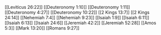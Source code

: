 [[Leviticus 26:22]]
[[Deuteronomy 1:10]]
[[Deuteronomy 1:11]]
[[Deuteronomy 4:27]]
[[Deuteronomy 10:22]]
[[2 Kings 13:7]]
[[2 Kings 24:14]]
[[Nehemiah 7:4]]
[[Nehemiah 9:23]]
[[Isaiah 1:9]]
[[Isaiah 6:11]]
[[Isaiah 6:13]]
[[Isaiah 24:6]]
[[Jeremiah 42:2]]
[[Jeremiah 52:28]]
[[Amos 5:3]]
[[Mark 13:20]]
[[Romans 9:27]]
